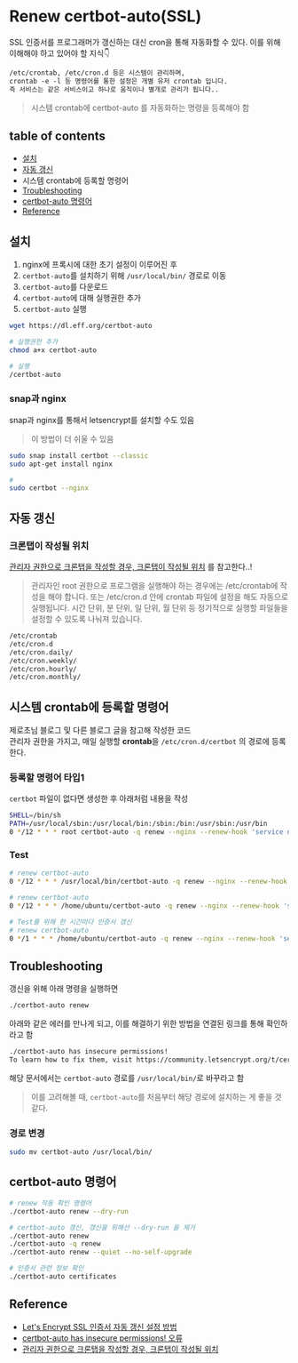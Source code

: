 # Renew certbot-auto(SSL)
SSL 인증서를 프로그래머가 갱신하는 대신 cron을 통해 자동화할 수 있다.
이를 위해 이해해야 하고 있어야 할 지식👇

```txt
/etc/crontab, /etc/cron.d 등은 시스템이 관리하며,
crontab -e -l 등 명령어를 통한 설정은 개별 유저 crontab 입니다.
즉 서비스는 같은 서비스이고 하나로 움직이나 별개로 관리가 됩니다..
```

> 시스템 crontab에 certbot-auto 를 자동화하는 명령을 등록해야 함

## table of contents
- [설치](#설치)
- [자동 갱신](#자동-갱신)
- 시스템 crontab에 등록할 명령어
- [Troubleshooting](#troubleshooting)
- [certbot-auto 명령어](#certbot-auto-명령어)
- [Reference](#reference)


## 설치
1. nginx에 프록시에 대한 초기 설정이 이루어진 후
1. `certbot-auto`를 설치하기 위해 `/usr/local/bin/` 경로로 이동
1. `certbot-auto`를 다운로드
1. `certbot-auto`에 대해 실행권한 추가
1. `certbot-auto` 실행


```bash
wget https://dl.eff.org/certbot-auto

# 실행권한 추가
chmod a+x certbot-auto

# 실행
/certbot-auto
```

### snap과 nginx
snap과 nginx를 통해서 letsencrypt를 설치할 수도 있음  
> 이 방법이 더 쉬울 수 있음 

```bash
sudo snap install certbot --classic
sudo apt-get install nginx

#
sudo certbot --nginx
```


## 자동 갱신

### 크론탭이 작성될 위치
[관리자 권한으로 크론탭을 작성할 경우, 크론탭이 작성될 위치](https://ponyozzang.tistory.com/401) 를 참고한다..!

> 관리자인 root 권한으로 프로그램을 실행해야 하는 경우에는 /etc/crontab에 작성을 해야 합니다. 또는 /etc/cron.d 안에 crontab 파일에 설정을 해도 자동으로 실행됩니다. 시간 단위, 분 단위, 일 단위, 월 단위 등 정기적으로 실행할 파일들을 설정할 수 있도록 나눠져 있습니다. 

```bash
/etc/crontab
/etc/cron.d
/etc/cron.daily/
/etc/cron.weekly/
/etc/cron.hourly/
/etc/cron.monthly/
```


## 시스템 crontab에 등록할 명령어
제로초님 블로그 및 다른 블로그 글을 참고해 작성한 코드  
관리자 권한을 가지고, 매일 실행할 **crontab**을 `/etc/cron.d/certbot` 의 경로에 등록한다.

### 등록할 명령어 타입1
`certbot` 파일이 없다면 생성한 후 아래처럼 내용을 작성

```bash
SHELL=/bin/sh
PATH=/usr/local/sbin:/usr/local/bin:/sbin:/bin:/usr/sbin:/usr/bin
0 */12 * * * root certbot-auto -q renew --nginx --renew-hook 'service nginx reload'
```

### Test

```bash
# renew certbot-auto 
0 */12 * * * /usr/local/bin/certbot-auto -q renew --nginx --renew-hook 'service nginx reload'

# renew certbot-auto 
0 */12 * * * /home/ubuntu/certbot-auto -q renew --nginx --renew-hook 'service nginx reload'

# Test를 위해 한 시간마다 인증서 갱신
# renew certbot-auto 
0 */1 * * * /home/ubuntu/certbot-auto -q renew --nginx --renew-hook 'service nginx reload'
```


## Troubleshooting
갱신을 위해 아래 명령을 실행하면 

```bash
./certbot-auto renew 
```
아래와 같은 에러를 만나게 되고, 이를 해결하기 위한 방법을 연결된 링크를 통해 확인하라고 함

```bash
./certbot-auto has insecure permissions!
To learn how to fix them, visit https://community.letsencrypt.org/t/certbot-auto-deployment-best-practices/91979/
```

해당 문서에서는 `certbot-auto` 경로를 `/usr/local/bin/`로 바꾸라고 함  
> 이를 고려해볼 때, `certbot-auto`를 처음부터 해당 경로에 설치하는 게 좋을 것 같다.

### 경로 변경

```bash
sudo mv certbot-auto /usr/local/bin/
```



## certbot-auto 명령어

```bash
# renew 작동 확인 명령어
./certbot-auto renew --dry-run

# certbot-auto 갱신, 갱신을 위해선 --dry-run 을 제거
./certbot-auto renew
./certbot-auto -q renew 
./certbot-auto renew --quiet --no-self-upgrade

# 인증서 관련 정보 확인
./certbot-auto certificates
```



## Reference
- [Let's Encrypt SSL 인증서 자동 갱신 설정 방법](https://devlog.jwgo.kr/2019/04/16/how-to-lets-encrypt-ssl-renew/)
- [certbot-auto has insecure permissions! 오류](https://sang12.co.kr/219/certbot-auto-has-insecure-permissions%21-%EC%98%A4%EB%A5%98)
- [관리자 권한으로 크론탭을 작성할 경우, 크론탭이 작성될 위치](https://ponyozzang.tistory.com/401)

